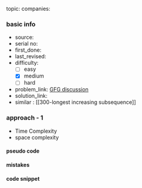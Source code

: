 topic:
companies: 
### basic info
- source: 
- serial no:
- first_done:
- last_revised:
- difficulty:
	- [ ] easy
	- [x] medium
	- [ ] hard
- problem_link: [GFG discussion](https://www.geeksforgeeks.org/longest-subsequence-such-that-difference-between-adjacents-is-one/)
- solution_link:
- similar : [[300-longest increasing subsequence]]

### approach - 1
- Time Complexity
- space complexity

#### pseudo code

#### mistakes

#### code snippet
```python

```